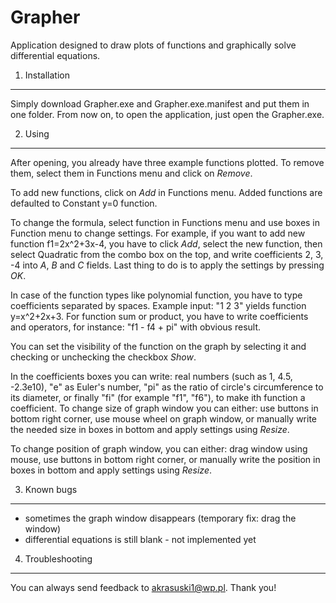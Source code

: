Grapher
=======

Application designed to draw plots of functions and graphically solve differential equations.


1. Installation
----------------

Simply download Grapher.exe and Grapher.exe.manifest and put them in one folder. From now on, to open the application, just open the Grapher.exe.

2. Using
--------

After opening, you already have three example functions plotted. To remove them, select them in Functions menu and click on *Remove*. 

To add new functions, click on *Add* in Functions menu. Added functions are defaulted to Constant y=0 function.

To change the formula, select function in Functions menu and use boxes in Function menu to change settings. For example, if you want to add new function f1=2x^2+3x-4, you have to click *Add*, select the new function, then select Quadratic from the combo box on the top, and write coefficients 2, 3, -4 into *A*, *B* and *C* fields. Last thing to do is to apply the settings by pressing *OK*.

In case of the function types like polynomial function, you have to type coefficients separated by spaces. Example input: "1 2 3" yields function y=x^2+2x+3. For function sum or product, you have to write coefficients and operators, for instance: "f1 - f4 + pi" with obvious result.

You can set the visibility of the function on the graph by selecting it and checking or unchecking the checkbox *Show*.

In the coefficients boxes you can write: real numbers (such as 1, 4.5, -2.3e10), "e" as Euler's number, "pi" as the ratio of circle's circumference to its diameter, or finally "fi" (for example "f1", "f6"), to make ith function a coefficient. To change size of graph window you can either: use buttons in bottom right corner, use mouse wheel on graph window, or manually write the needed size in boxes in bottom and apply settings using *Resize*.

To change position of graph window, you can either: drag window using mouse, use buttons in bottom right corner, or manually write the position in boxes in bottom and apply settings using *Resize*.

3. Known bugs
-------------

- sometimes the graph window disappears (temporary fix: drag the window)
- differential equations is still blank - not implemented yet

4. Troubleshooting
------------------

You can always send feedback to akrasuski1@wp.pl. Thank you!
